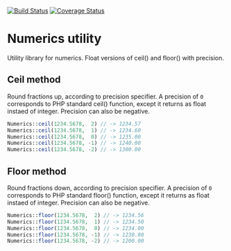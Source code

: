 [![Build Status](https://travis-ci.org/sirn-se/phrity-util-numerics.svg?branch=master)](https://travis-ci.org/sirn-se/phrity-util-numerics)
[![Coverage Status](https://coveralls.io/repos/github/sirn-se/phrity-util-numerics/badge.svg?branch=master)](https://coveralls.io/github/sirn-se/phrity-util-numerics?branch=master)

# Numerics utility

Utility library for numerics. Float versions of ceil() and floor() with precision.

## Ceil method

Round fractions up, according to precision specifier. A precision of `0` corresponds to PHP standard ceil() function, except it returns as float instaed of integer. Precision can also be negative.

```php
Numerics::ceil(1234.5678,  2) // -> 1234.57
Numerics::ceil(1234.5678,  1) // -> 1234.60
Numerics::ceil(1234.5678,  0) // -> 1235.00
Numerics::ceil(1234.5678, -1) // -> 1240.00
Numerics::ceil(1234.5678, -2) // -> 1300.00
```

## Floor method

Round fractions down, according to precision specifier. A precision of `0` corresponds to PHP standard floor() function, except it returns as float instaed of integer. Precision can also be negative.

```php
Numerics::floor(1234.5678,  2) // -> 1234.56
Numerics::floor(1234.5678,  1) // -> 1234.50
Numerics::floor(1234.5678,  0) // -> 1234.00
Numerics::floor(1234.5678, -1) // -> 1230.00
Numerics::floor(1234.5678, -2) // -> 1200.00
```
